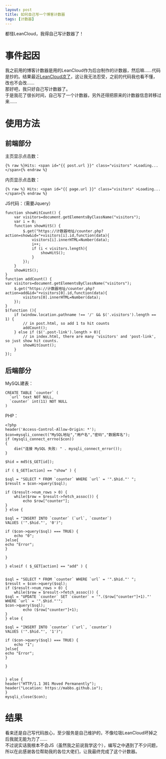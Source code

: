 ```yaml
---
layout: post
title: 如何自己写一个博客计数器
tags: [计数器]
---
```


  都怪LeanCloud，我得自己写计数器了！<!--more-->   
  
# 事件起因
  我之前用的博客计数器是用的LeanCloud作为后台制作的计数器，然后嘛……代码是抄的。结果最近[LeanCloud凉了](https://blog.avoscloud.com/6841/)，这让我无法忍受，之前的代码我也看不懂，改也不会改……   
  那好吧，我只好自己写计数器了。   
  于是我花了很长时间，自己写了一个计数器，另外还得把原来的计数器信息转移过来……
  
# 使用方法
## 前端部分
  主页显示点击数：
```
{% raw %}Hits: <span id="{{ post.url }}" class="visitors" >Loading...</span>{% endraw %} 
```
  内页显示点击数：
```
{% raw %} Hits: <span id="{{ page.url }}" class="visitors" >Loading...</span>{% endraw %} 
```
  JS代码：（需要Jquery）
```
function showHitCount() {
    var visitors=document.getElementsByClassName("visitors");
    var i = 0;
    function showHitS() {
        $.get("https://计数器地址/counter.php?action=show&id="+visitors[i].id,function(data){
            visitors[i].innerHTML=Number(data);
            i++;
            if (i < visitors.length){
                showHitS();
            }
        });
    }
    showHitS();
}
function addCount() {
var visitors=document.getElementsByClassName("visitors");
    $.get("https://计数器地址/counter.php?action=add&id="+visitors[0].id,function(data){
        visitors[0].innerHTML=Number(data);
    });
}
$(function (){
    if (window.location.pathname !== '/' && $('.visitors').length == 1) {
        // in post.html, so add 1 to hit counts
        addCount();
    } else if ($('.post-link').length > 0){
        // in index.html, there are many 'visitors' and 'post-link', so just show hit counts.
        showHitCount();
    }
});
```

## 后端部分
  MySQL建表：
```
CREATE TABLE `counter` (
  `url` text NOT NULL,
  `counter` int(11) NOT NULL
) 
```
  PHP：
```
<?php
header('Access-Control-Allow-Origin: *');
$con=mysqli_connect("MySQL地址","用户名","密码","数据库名"); 
if (mysqli_connect_errno($con)) 
{ 
    die("连接 MySQL 失败: " . mysqli_connect_error()); 
}

$hid = md5($_GET[id]);

if ( $_GET[action] == "show" ) {

$sql = "SELECT * FROM `counter` WHERE `url` = '".$hid."' ";
$result = $con->query($sql);

if ($result->num_rows > 0) {
    while($row = $result->fetch_assoc()) {
        echo $row["counter"];
}
} else {

$sql = "INSERT INTO `counter` (`url`, `counter`)
VALUES ('".$hid."', '0')";
 
if ($con->query($sql) === TRUE) {
    echo "0";
}else{
echo "Error";
}

}

} elseif ( $_GET[action] == "add" ) {


$sql = "SELECT * FROM `counter` WHERE `url` = '".$hid."' ";
$result = $con->query($sql);
if ($result->num_rows > 0) {
    while($row = $result->fetch_assoc()) {
$sql = "UPDATE `counter` SET `counter` = '".($row["counter"]+1)."' WHERE `url` = '".$hid."'";
$con->query($sql);
        echo ($row["counter"]+1);
}
} else {

$sql = "INSERT INTO `counter` (`url`, `counter`)
VALUES ('".$hid."', '1')";
 
if ($con->query($sql) === TRUE) {
    echo "1";
}else{
echo "Error";
}

}


} else {
header("HTTP/1.1 301 Moved Permanently");
header("Location: https://mabbs.github.io");
}
mysqli_close($con);
```

# 结果
  看来还是自己写代码放心，至少服务是自己维护的，不像垃圾LeanCloud坏掉之后我就无能为力了……   
  不过说实话我根本不会JS（虽然我之前说我学这个），编写之中遇到了不少问题，所以在此感谢各位帮助我的各位大佬们，让我最终完成了这个计数器。
